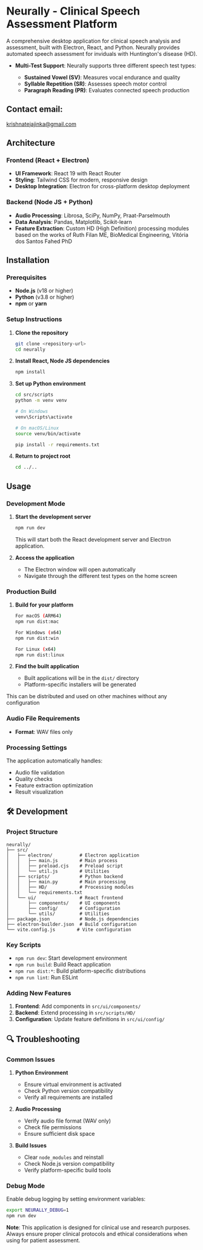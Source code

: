 # Neurally - Clinical Speech Assessment Platform

A comprehensive desktop application for clinical speech analysis and assessment, built with Electron, React, and Python. Neurally provides automated speech assessment for inviduals with Huntington's disease (HD).

- **Multi-Test Support**: Neurally supports three different speech test types:

  - **Sustained Vowel (SV)**: Measures vocal endurance and quality
  - **Syllable Repetition (SR)**: Assesses speech motor control
  - **Paragraph Reading (PR)**: Evaluates connected speech production

 ## Contact email:
 krishnatejajinka@gmail.com

## Architecture

### Frontend (React + Electron)

- **UI Framework**: React 19 with React Router
- **Styling**: Tailwind CSS for modern, responsive design
- **Desktop Integration**: Electron for cross-platform desktop deployment

### Backend (Node JS + Python)

- **Audio Processing**: Librosa, SciPy, NumPy, Praat-Parselmouth
- **Data Analysis**: Pandas, Matplotlib, Scikit-learn
- **Feature Extraction**: Custom HD (High Definition) processing modules based on the works of Ruth Filan ME, BioMedical Engineering, Vitória dos Santos Fahed PhD

## Installation

### Prerequisites

- **Node.js** (v18 or higher)
- **Python** (v3.8 or higher)
- **npm** or **yarn**

### Setup Instructions

1. **Clone the repository**

   ```bash
   git clone <repository-url>
   cd neurally
   ```

2. **Install React, Node JS dependencies**

   ```bash
   npm install
   ```

3. **Set up Python environment**

   ```bash
   cd src/scripts
   python -m venv venv

   # On Windows
   venv\Scripts\activate

   # On macOS/Linux
   source venv/bin/activate

   pip install -r requirements.txt
   ```

4. **Return to project root**
   ```bash
   cd ../..
   ```

## Usage

### Development Mode

1. **Start the development server**

   ```bash
   npm run dev
   ```

   This will start both the React development server and Electron application.

2. **Access the application**
   - The Electron window will open automatically
   - Navigate through the different test types on the home screen

### Production Build

1. **Build for your platform**

   ```bash
   For macOS (ARM64)
   npm run dist:mac

   For Windows (x64)
   npm run dist:win

   For Linux (x64)
   npm run dist:linux
   ```

2. **Find the built application**
   - Built applications will be in the `dist/` directory
   - Platform-specific installers will be generated

This can be distributed and used on other machines without any configuration

### Audio File Requirements

- **Format**: WAV files only

### Processing Settings

The application automatically handles:

- Audio file validation
- Quality checks
- Feature extraction optimization
- Result visualization

## 🛠️ Development

### Project Structure

```
neurally/
├── src/
│   ├── electron/          # Electron application
│   │   ├── main.js        # Main process
│   │   ├── preload.cjs    # Preload script
│   │   └── util.js        # Utilities
│   ├── scripts/           # Python backend
│   │   ├── main.py        # Main processing
│   │   ├── HD/            # Processing modules
│   │   └── requirements.txt
│   └── ui/                # React frontend
│       ├── components/    # UI components
│       ├── config/        # Configuration
│       └── utils/         # Utilities
├── package.json           # Node.js dependencies
├── electron-builder.json  # Build configuration
└── vite.config.js        # Vite configuration
```

### Key Scripts

- `npm run dev`: Start development environment
- `npm run build`: Build React application
- `npm run dist:*`: Build platform-specific distributions
- `npm run lint`: Run ESLint

### Adding New Features

1. **Frontend**: Add components in `src/ui/components/`
2. **Backend**: Extend processing in `src/scripts/HD/`
3. **Configuration**: Update feature definitions in `src/ui/config/`

## 🔍 Troubleshooting

### Common Issues

1. **Python Environment**

   - Ensure virtual environment is activated
   - Check Python version compatibility
   - Verify all requirements are installed

2. **Audio Processing**

   - Verify audio file format (WAV only)
   - Check file permissions
   - Ensure sufficient disk space

3. **Build Issues**
   - Clear `node_modules` and reinstall
   - Check Node.js version compatibility
   - Verify platform-specific build tools

### Debug Mode

Enable debug logging by setting environment variables:

```bash
export NEURALLY_DEBUG=1
npm run dev
```

**Note**: This application is designed for clinical use and research purposes. Always ensure proper clinical protocols and ethical considerations when using for patient assessment.
